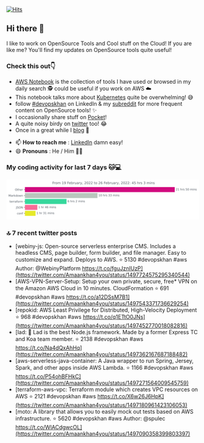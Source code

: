 [![Hits](https://hits.seeyoufarm.com/api/count/incr/badge.svg?url=https%3A%2F%2Fgithub.com%2Fakhan4u%2Fhit-counter&count_bg=%2379C83D&title_bg=%23555555&icon=&icon_color=%23E7E7E7&title=visits&edge_flat=false)](https://hits.seeyoufarm.com)

## Hi there 👋

I like to work on OpenSource Tools and Cool stuff on the Cloud! If you are like me? You'll find my updates on OpenSource tools quite useful!

### Check this out👇

* [AWS Notebook](https://histre.com/public/notebooks/dnllyanu/aws/) is the collection of tools I have used or browsed in my daily search 🕵️ could be useful if you work on AWS ☁️
* This notebook talks more about [Kubernetes](https://histre.com/public/notebooks/6uxdvo3y/kubernetes/) quite be overwhelming! 😅
* follow [#devopskhan](https://www.linkedin.com/feed/hashtag/devopskhan/) on LinkedIn & my [subreddit](https://www.reddit.com/r/devopskhan/) for more frequent content on OpenSource tools! ✨
* I occasionally share stuff on [Pocket](https://getpocket.com/@ej6g8d1dp2829A16a9Tf5d4T6bAMp3d8791rejDe86yem3bm4e14ex4fT4dluk29)!
* A quite noisy birdy on [twitter](https://twitter.com/Amaankhan4you) too! 😂
* Once in a great while I [blog](https://linuxparrot.com/) 😬


- 📫 **How to reach me** : [LinkedIn](https://www.linkedin.com/in/amaan-khan-linux-ninja) damn easy!
- 😄 **Pronouns** : He / Him 🤷‍♂️

### My coding activity for last 7 days 🐱💻

<img src="https://github.com/akhan4u/akhan4u/blob/main/images/stat.svg" alt="Amaan's Wakatime Activity!"/>

### 🔝 7 recent twitter posts
<!-- DEVDOJO:START -->
- [webiny-js: Open-source serverless enterprise CMS. Includes a headless CMS, page builder, form builder, and file manager. Easy to customize and expand. Deploys to AWS.
⭐️ 5130
#devopskhan #aws
Author: @WebinyPlatform
https://t.co/fguJznIUzP](https://twitter.com/Amaankhan4you/status/1497724575295340544)
- [AWS-VPN-Server-Setup: Setup your own private, secure, free* VPN on the Amazon AWS Cloud in 10 minutes. CloudFormation
⭐️ 691
#devopskhan #aws
https://t.co/a12DSsM7B1](https://twitter.com/Amaankhan4you/status/1497543371736629254)
- [repokid: AWS Least Privilege for Distributed, High-Velocity Deployment
⭐️ 968
#devopskhan #aws
https://t.co/q1ETtO0JNs](https://twitter.com/Amaankhan4you/status/1497452770018082816)
- [lad:  :boy: Lad is the best Node.js framework. Made by a former Express TC and Koa team member.
⭐️ 2138
#devopskhan #aws
https://t.co/Na4dQxAhHq](https://twitter.com/Amaankhan4you/status/1497362167687188482)
- [aws-serverless-java-container: A Java wrapper to run Spring, Jersey, Spark, and other apps inside AWS Lambda.
⭐️ 1166
#devopskhan #aws
https://t.co/P54ohBFHkC](https://twitter.com/Amaankhan4you/status/1497271564009545759)
- [terraform-aws-vpc: Terraform module which creates VPC resources on AWS
⭐️ 2121
#devopskhan #aws
https://t.co/X6w26J6HpK](https://twitter.com/Amaankhan4you/status/1497180961423106053)
- [moto: A library that allows you to easily mock out tests based on AWS infrastructure.
⭐️ 5620
#devopskhan #aws
Author: @spulec
https://t.co/WlACdgwcOL](https://twitter.com/Amaankhan4you/status/1497090358399803397)
<!-- DEVDOJO:END -->

<!-- ![Amaan's GitHub stats](https://github-readme-stats.vercel.app/api?username=akhan4u&count_private=true&show_icons=true&hide=contribs) -->
